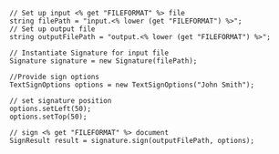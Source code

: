         
        // Set up input <% get "FILEFORMAT" %> file
        string filePath = "input.<% lower (get "FILEFORMAT") %>";
        // Set up output file
        string outputFilePath = "output.<% lower (get "FILEFORMAT") %>";

        // Instantiate Signature for input file
        Signature signature = new Signature(filePath);

        //Provide sign options
        TextSignOptions options = new TextSignOptions("John Smith");

        // set signature position
        options.setLeft(50);
        options.setTop(50);

        // sign <% get "FILEFORMAT" %> document
        SignResult result = signature.sign(outputFilePath, options);
